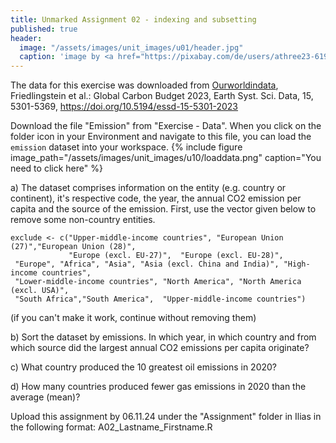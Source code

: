 ```yaml
---
title: Unmarked Assignment 02 - indexing and subsetting
published: true
header:
  image: "/assets/images/unit_images/u01/header.jpg"
  caption: 'image by <a href="https://pixabay.com/de/users/athree23-6195572/?utm_source=link-attribution&utm_medium=referral&utm_campaign=image&utm_content=4855963">Adrian</a> on <a href="https://pixabay.com/de//?utm_source=link-attribution&utm_medium=referral&utm_campaign=image&utm_content=4855963">Pixabay</a>'
---
```


The data for this exercise was downloaded from [Ourworldindata](https://ourworldindata.org/co2-and-greenhouse-gas-emissions),   
Friedlingstein et al.: Global Carbon Budget 2023, Earth Syst. Sci. Data, 15, 5301-5369, https://doi.org/10.5194/essd-15-5301-2023 

Download the file "Emission" from "Exercise - Data". When you click on the folder icon in your Environment and navigate to this file, you can load the `emission` dataset into your workspace. 
{% include figure image_path="/assets/images/unit_images/u10/loaddata.png" caption="You need to click here" %}




a) The dataset comprises information on the entity (e.g. country or continent), it's respective code, the year, the annual CO2 emission per capita and the source of the emission. First, use the vector given below to remove some non-country entities.

```
exclude <- c("Upper-middle-income countries", "European Union (27)","European Union (28)", 
             "Europe (excl. EU-27)",  "Europe (excl. EU-28)",
 "Europe", "Africa", "Asia", "Asia (excl. China and India)", "High-income countries", 
 "Lower-middle-income countries", "North America", "North America (excl. USA)", 
 "South Africa","South America",  "Upper-middle-income countries")
```

(if you can't make it work, continue without removing them)

b) Sort the dataset by emissions. In which year, in which country and from which source did the largest annual CO2 emissions per capita originate?

c) What country produced the 10 greatest oil emissions in 2020? 
    
d) How many countries produced fewer gas emissions in 2020 than the average (mean)? 

Upload this assignment by 06.11.24 under the "Assignment" folder in Ilias in the following format:
A02_Lastname_Firstname.R